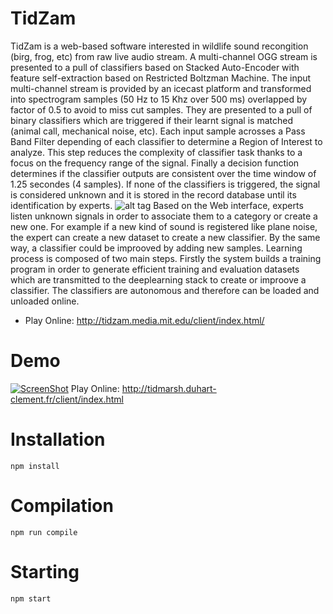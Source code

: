 # TidZam

TidZam is a web-based software interested in wildlife sound recongition (birg, frog, etc) from raw live audio stream. A multi-channel OGG stream is presented to a pull of classifiers based on Stacked Auto-Encoder with feature self-extraction based on Restricted Boltzman Machine. The input multi-channel stream is provided by an icecast platform and transformed into spectrogram samples (50 Hz to 15 Khz over 500 ms) overlapped by factor of 0.5 to avoid to miss cut samples. They are presented to a pull of binary classifiers which are triggered if their learnt signal is matched (animal call, mechanical noise, etc). Each input sample acrosses a Pass Band Filter depending of each classifier to determine a Region of Interest to analyze. This step reduces the complexity of classifier task  thanks to a focus on the frequency range of the signal. Finally a decision function determines if the classifier outputs are consistent over the time window of 1.25 secondes (4 samples). If none of the classifiers is triggered, the signal is considered unknown and it is stored in the record database until its identification by experts.
![alt tag](http://duhart-clement.fr/imgs/tidzam-overview.png)
	Based on the Web interface, experts listen unknown signals in order to associate them to a category or create a new one. For example if a new kind of sound is registered like plane noise, the expert can create a new dataset to create a new classifier. By the same way, a classifier could be improoved by adding new samples. Learning process is composed of two main steps. Firstly the system builds a training program in order to generate efficient training and evaluation datasets which are transmitted to the deeplearning stack to create or improove a classifier. The classifiers are autonomous and therefore can be loaded and unloaded online.
	
* Play Online: http://tidzam.media.mit.edu/client/index.html/

# Demo
[![ScreenShot](http://duhart-clement.fr/imgs/demo.png)](https://youtu.be/XT93JgFPfqA)
Play Online: http://tidmarsh.duhart-clement.fr/client/index.html


# Installation

```
npm install
```

# Compilation

```
npm run compile
```

# Starting
```
npm start
```



